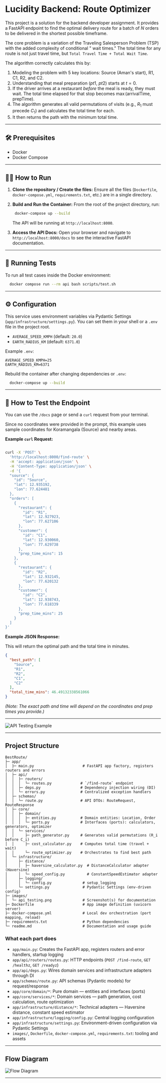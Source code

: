 # Lucidity Backend: Route Optimizer

This project is a solution for the backend developer assignment. It provides a FastAPI endpoint to find the
optimal delivery route for a batch of $N$ orders to be delivered in the shortest possible timeframe.

The core problem is a variation of the Traveling Salesperson Problem (TSP) with the added complexity of conditional "
wait times." The total time for any route is not just travel time, but `Total Travel Time + Total Wait Time`.

The algorithm correctly calculates this by:

1. Modeling the problem with 5 key locations: Source (Aman's start), R1, C1, R2, and C2.
2. Understanding that meal preparation ($pt1$, $pt2$) starts at $t=0$.
3. If the driver arrives at a restaurant *before* the meal is ready, they must wait. The total time elapsed for that
   stop becomes $\max(\text{arrivalTime}, \text{prepTime})$.
4. The algorithm generates all valid permutations of visits (e.g., $R_1$ must precede $C_1$) and calculates the total
   time for each.
5. It then returns the path with the minimum total time.

---

## 🛠 Prerequisites

* Docker
* Docker Compose

---

## 🏃‍♀️ How to Run

1. **Clone the repository / Create the files:**
   Ensure all the files (`Dockerfile`, `docker-compose.yml`, `requirements.txt`, etc.) are in a single directory.

2. **Build and Run the Container:**
   From the root of the project directory, run:
   ```bash
    docker-compose up --build
   ```
   The API will be running at `http://localhost:8000`.

3. **Access the API Docs:**
   Open your browser and navigate to `http://localhost:8000/docs` to see the interactive FastAPI documentation.

---

## 🧪 Running Tests

To run all test cases inside the Docker environment:

```bash
  docker compose run --rm api bash scripts/test.sh
````
---

## ⚙️ Configuration

This service uses environment variables via Pydantic Settings (`app/infrastructure/settings.py`). You can set them in your shell or a `.env` file in the project root.

- `AVERAGE_SPEED_KMPH` (default: `20.0`)
- `EARTH_RADIUS_KM` (default: `6371.0`)

Example `.env`:
```env
AVERAGE_SPEED_KMPH=25
EARTH_RADIUS_KM=6371
```

Rebuild the container after changing dependencies or `.env`:
```bash
  docker-compose up --build
```

---

## 🔬 How to Test the Endpoint

You can use the `/docs` page or send a `curl` request from your terminal.

Since no coordinates were provided in the prompt, this example uses sample coordinates for Koramangala (Source) and
nearby areas.

**Example `curl` Request:**

```bash

curl -X 'POST' \
  'http://localhost:8000/find-route' \
  -H 'accept: application/json' \
  -H 'Content-Type: application/json' \
  -d '{
  "source": {
    "id": "Source",
    "lat": 12.935192,
    "lon": 77.624481
  },
  "orders": [
    {
      "restaurant": {
        "id": "R1",
        "lat": 12.927923,
        "lon": 77.627106
      },
      "customer": {
        "id": "C1",
        "lat": 12.930060,
        "lon": 77.629738
      },
      "prep_time_mins": 15
    },
    {
      "restaurant": {
        "id": "R2",
        "lat": 12.932145,
        "lon": 77.620132
      },
      "customer": {
        "id": "C2",
        "lat": 12.938743,
        "lon": 77.618339
      },
      "prep_time_mins": 25
    }
  ]
}'
```

**Example JSON Response:**

This will return the optimal path and the total time in minutes.

```json
{
  "best_path": [
    "Source",
    "R1",
    "R2",
    "C1",
    "C2"
  ],
  "total_time_mins": 46.49132338561066
}
```

*(Note: The exact path and time will depend on the coordinates and prep times you provide.)*

---

![API Testing Example](./images/api_testing.png)

---

## Project Structure

```text
BestRoute/
├─ app/
│  ├─ main.py                      # FastAPI app factory, registers routers and errors
│  ├─ api/
│  │  ├─ routers/
│  │  │  └─ routes.py             # `/find-route` endpoint
│  │  ├─ deps.py                  # Dependency injection wiring (DI)
│  │  └─ errors.py                # Centralized exception handlers
│  ├─ schemas/
│  │  └─ route.py                 # API DTOs: RouteRequest, RouteResponse
│  ├─ core/
│  │  ├─ domain/
│  │  │  ├─ entities.py           # Domain entities: Location, Order
│  │  │  └─ ports.py              # Interfaces (ports): calculators, generators, optimizer
│  │  └─ services/
│  │     ├─ path_generator.py     # Generates valid permutations (R_i before C_i)
│  │     ├─ cost_calculator.py    # Computes total time (travel + wait)
│  │     └─ route_optimizer.py    # Orchestrates to find best path
│  └─ infrastructure/
│     ├─ distance/
│     │  ├─ haversine_calculator.py  # DistanceCalculator adapter (Haversine)
│     │  └─ speed_config.py          # ConstantSpeedEstimator adapter
│     ├─ logging/
│     │  └─ config.py              # setup_logging
│     └─ settings.py               # Pydantic Settings (env-driven config)
├─ images/
│  └─ api_testing.png              # Screenshot(s) for documentation
├─ Dockerfile                      # App image definition (uvicorn server)
├─ docker-compose.yml              # Local dev orchestration (port mapping, reload)
├─ requirements.txt                # Python dependencies
└─ readme.md                       # Documentation and usage guide
```

### What each part does

- `app/main.py`: Creates the FastAPI app, registers routers and error handlers, startup logging
- `app/api/routers/routes.py`: HTTP endpoints (`POST /find-route`, `GET /healthz`, `GET /readyz`)
- `app/api/deps.py`: Wires domain services and infrastructure adapters through DI
- `app/schemas/route.py`: API schemas (Pydantic models) for request/response
- `app/core/domain/*`: Pure domain — entities and interfaces (ports)
- `app/core/services/*`: Domain services — path generation, cost calculation, route optimization
- `app/infrastructure/distance/*`: Technical adapters — Haversine distance, constant speed estimator
- `app/infrastructure/logging/config.py`: Central logging configuration
- `app/infrastructure/settings.py`: Environment-driven configuration via Pydantic Settings
- `images/`, `Dockerfile`, `docker-compose.yml`, `requirements.txt`: tooling and assets

---
## Flow Diagram

![Flow Diagram](./images/flow_diagram.png)

---